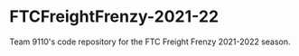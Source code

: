 # FTCFreightFrenzy-2021-22
Team 9110's code repository for the FTC Freight Frenzy 2021-2022 season.
